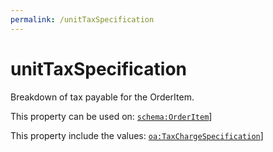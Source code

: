 ```yaml
---
permalink: /unitTaxSpecification
---
```


# unitTaxSpecification
Breakdown of tax payable for the OrderItem.

This property can be used on: [`schema:OrderItem`](https://schema.org/OrderItem)]

This property include the values: [`oa:TaxChargeSpecification`](https://openactive.io/TaxChargeSpecification)]
